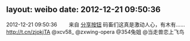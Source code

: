 layout: weibo
date: 2012-12-21 09:50:36
---
<meta name="referrer" content="no-referrer" />

2012-12-21 09:50:36  &nbsp;&nbsp;&nbsp;&nbsp;&nbsp;&nbsp; 来自 <a href="http://app.weibo.com/t/feed/cUcI1A" rel="nofollow">分享按钮</a>
码畜们这真是激动人心，有木有…… http://t.cn/zjokjTA  @xcv58_ @zxwing-opera @354兔姐 @当走兽恋上飞鸟 ​​​
